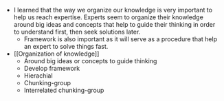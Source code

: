 - I learned that the way we organize our knowledge is very important to help us reach expertise. Experts seem to organize their knowledge around big ideas and concepts that help to guide their thinking in order to understand first, then seek solutions later.
    - Framework is also important as it will serve as a procedure that help an expert to solve things fast.
-  [[Organization of knowledge]]
    - Around big ideas or concepts to guide thinking
    - Develop framework
    - Hierachial
    - Chunking-group
    - Interrelated chunking-group
